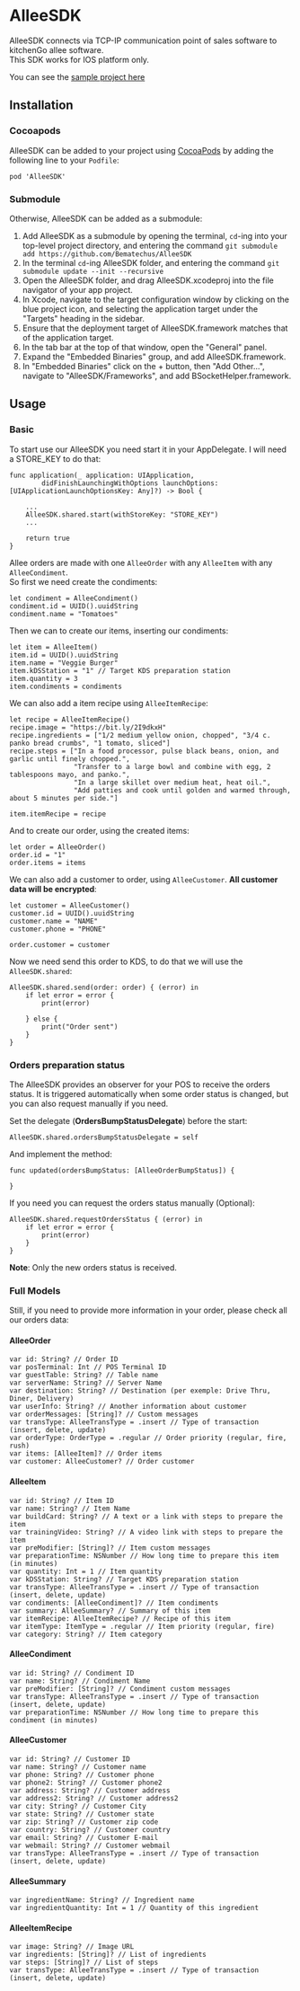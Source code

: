 # AlleeSDK
AlleeSDK connects via TCP-IP communication point of sales software to kitchenGo allee software.  
This SDK works for IOS platform only.

You can see the [sample project here](https://github.com/Bematechus/AlleeSDKSample)
## Installation
### Cocoapods
AlleeSDK can be added to your project using [CocoaPods](https://cocoapods.org) by adding the following line to your `Podfile`:

    pod 'AlleeSDK'

### Submodule
Otherwise, AlleeSDK can be added as a submodule:
1. Add AlleeSDK as a submodule by opening the terminal, `cd`-ing into your top-level project directory, and entering the command `git submodule add https://github.com/Bematechus/AlleeSDK`
2. In the terminal `cd`-ing AlleeSDK folder, and entering the command `git submodule update --init --recursive`
3. Open the AlleeSDK folder, and drag AlleeSDK.xcodeproj into the file navigator of your app project.
4. In Xcode, navigate to the target configuration window by clicking on the blue project icon, and selecting the application target under the "Targets" heading in the sidebar.
5. Ensure that the deployment target of AlleeSDK.framework matches that of the application target.
6. In the tab bar at the top of that window, open the "General" panel.
7. Expand the "Embedded Binaries" group, and add AlleeSDK.framework.
8. In "Embedded Binaries" click on the + button, then "Add Other...", navigate to "AlleeSDK/Frameworks", and add BSocketHelper.framework.


## Usage
### Basic
To start use our AlleeSDK you need start it in your AppDelegate. I will need a STORE_KEY to do that:

    func application(_ application: UIApplication, 
            didFinishLaunchingWithOptions launchOptions: [UIApplicationLaunchOptionsKey: Any]?) -> Bool {
        
        ...
        AlleeSDK.shared.start(withStoreKey: "STORE_KEY")
        ...
        
        return true
    }
    

Allee orders are made with one `AlleeOrder` with any `AlleeItem` with any `AlleeCondiment`.  
So first we need create the condiments:

    let condiment = AlleeCondiment()
    condiment.id = UUID().uuidString
    condiment.name = "Tomatoes"
        
Then we can to create our items, inserting our condiments:

    let item = AlleeItem()
    item.id = UUID().uuidString
    item.name = "Veggie Burger"
    item.kDSStation = "1" // Target KDS preparation station
    item.quantity = 3
    item.condiments = condiments
    
    
We can also add a item recipe using `AlleeItemRecipe`: 

    let recipe = AlleeItemRecipe()
    recipe.image = "https://bit.ly/2I9dkxH"
    recipe.ingredients = ["1/2 medium yellow onion, chopped", "3/4 c. panko bread crumbs", "1 tomato, sliced"]
    recipe.steps = ["In a food processor, pulse black beans, onion, and garlic until finely chopped.",
                    "Transfer to a large bowl and combine with egg, 2 tablespoons mayo, and panko.",
                    "In a large skillet over medium heat, heat oil.", 
                    "Add patties and cook until golden and warmed through, about 5 minutes per side."]
                    
    item.itemRecipe = recipe
        
        
And to create our order, using the created items:

    let order = AlleeOrder()
    order.id = "1"
    order.items = items
        

We can also add a customer to order, using `AlleeCustomer`. **All customer data will be encrypted**:

    let customer = AlleeCustomer()
    customer.id = UUID().uuidString
    customer.name = "NAME"
    customer.phone = "PHONE"

    order.customer = customer
    
        
Now we need send this order to KDS, to do that we will use the `AlleeSDK.shared`:

    AlleeSDK.shared.send(order: order) { (error) in
        if let error = error {
            print(error)

        } else {
            print("Order sent")
        }
    }
        

### Orders preparation status
The AlleeSDK provides an observer for your POS to receive the orders status.  It is triggered automatically when some order status is changed, but you can also request manually if you need.

Set the delegate (**OrdersBumpStatusDelegate**) before the start:

    AlleeSDK.shared.ordersBumpStatusDelegate = self

And implement the method:

    func updated(ordersBumpStatus: [AlleeOrderBumpStatus]) {

    }
    
If you need you can request the orders status manually (Optional):

    AlleeSDK.shared.requestOrdersStatus { (error) in
        if let error = error {
            print(error)
        }
    }
    
**Note**: Only the new orders status is received.  
  
### Full Models
Still, if you need to provide more information in your order, please check all our orders data:

#### AlleeOrder

    var id: String? // Order ID
    var posTerminal: Int // POS Terminal ID
    var guestTable: String? // Table name
    var serverName: String? // Server Name
    var destination: String? // Destination (per exemple: Drive Thru, Diner, Delivery)
    var userInfo: String? // Another information about customer
    var orderMessages: [String]? // Custom messages
    var transType: AlleeTransType = .insert // Type of transaction (insert, delete, update)
    var orderType: OrderType = .regular // Order priority (regular, fire, rush)
    var items: [AlleeItem]? // Order items
    var customer: AlleeCustomer? // Order customer
    
    
#### AlleeItem

    var id: String? // Item ID
    var name: String? // Item Name
    var buildCard: String? // A text or a link with steps to prepare the item
    var trainingVideo: String? // A video link with steps to prepare the item
    var preModifier: [String]? // Item custom messages
    var preparationTime: NSNumber // How long time to prepare this item (in minutes)
    var quantity: Int = 1 // Item quantity
    var kDSStation: String? // Target KDS preparation station
    var transType: AlleeTransType = .insert // Type of transaction (insert, delete, update)
    var condiments: [AlleeCondiment]? // Item condiments
    var summary: AlleeSummary? // Summary of this item
    var itemRecipe: AlleeItemRecipe? // Recipe of this item
    var itemType: ItemType = .regular // Item priority (regular, fire)
    var category: String? // Item category
    
    
#### AlleeCondiment

    var id: String? // Condiment ID
    var name: String? // Condiment Name
    var preModifier: [String]? // Condiment custom messages
    var transType: AlleeTransType = .insert // Type of transaction (insert, delete, update)
    var preparationTime: NSNumber // How long time to prepare this condiment (in minutes)
    
    
#### AlleeCustomer

    var id: String? // Customer ID
    var name: String? // Customer name
    var phone: String? // Customer phone
    var phone2: String? // Customer phone2
    var address: String? // Customer address
    var address2: String? // Customer address2
    var city: String? // Customer City
    var state: String? // Customer state
    var zip: String? // Customer zip code
    var country: String? // Customer country
    var email: String? // Customer E-mail
    var webmail: String? // Customer webmail 
    var transType: AlleeTransType = .insert // Type of transaction (insert, delete, update)
    
        
#### AlleeSummary

    var ingredientName: String? // Ingredient name
    var ingredientQuantity: Int = 1 // Quantity of this ingredient
    

#### AlleeItemRecipe

    var image: String? // Image URL
    var ingredients: [String]? // List of ingredients
    var steps: [String]? // List of steps
    var transType: AlleeTransType = .insert // Type of transaction (insert, delete, update)


